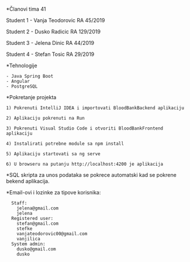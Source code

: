 *Članovi tima 41

  Student 1 - Vanja Teodorovic RA 45/2019
  
  Student 2 - Dusko Radicic RA 129/2019
  
  Student 3 - Jelena Dinic RA 44/2019
  
  Student 4 - Stefan Tosic RA 29/2019
  
  
*Tehnologije

    - Java Spring Boot 
    - Angular 
    - PostgreSQL 


*Pokretanje projekta

    1) Pokrenuti IntelliJ IDEA i importovati BloodBankBackend aplikaciju
    
    2) Aplikaciju pokrenuti na Run
    
    3) Pokrenuti Visual Studio Code i otvoriti BloodBankFrontend aplikaciju
    
    4) Instalirati potrebne module sa npm install
    
    5) Aplikaciju startovati sa ng serve 
    
    6) U browseru na putanju http://localhost:4200 je aplikacija
    
    
*SQL skripta za unos podataka se pokrece automatski kad se pokrene bekend aplikacija.
    
*Email-ovi i lozinke za tipove korisnika:

      Staff:
        jelena@gmail.com 
        jelena
      Registered user: 
        stefan@gmail.com
        stefke       
        vanjateodorovic00@gmail.com
        vanjilica
      System admin: 
        dusko@gmail.com
        dusko

